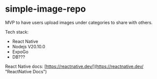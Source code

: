 # simple-image-repo
MVP to have users upload images under categories to share with others.

Tech stack:
- React Native
- Nodejs V20.10.0
- ExpoGo
- DB???

React Native docs: [https://reactnative.dev/](https://reactnative.dev/ "ReactNative Docs")
